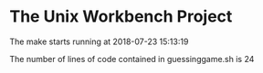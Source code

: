 # The Unix Workbench Project
The make starts running at 2018-07-23 15:13:19

The number of lines of code contained in guessinggame.sh is 24
